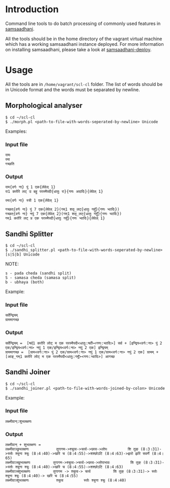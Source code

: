 # Introduction
Command line tools to do batch processing of commonly used features in [samsaadhani](http://scl.samsaadhanii.in/).

All the tools should be in the home directory of the vagrant virtual machine which has a working samsaadhani instance deployed. For more information on installing samsaadhani, please take a look at [samsaadhani-deploy](https://www.github.com/arunkmsn/samsadhani-deploy).

# Usage
All the tools are in `/home/vagrant/scl-cl` folder. The list of words should be in Unicode format and the words must be separated by newline.

## Morphological analyser
```
$ cd ~/scl-cl
$ ./morph.pl <path-to-file-with-words-seperated-by-newline> Unicode
```

Examples:

### Input file
```
रामः
रमा
गच्छति
```

### Output
```
राम{वर्गः ना} पुं 1 एक{लेवेल् 1}
रा1 कर्तरि लट् उ बहु परस्मैपदी{धातुः रा}{गणः अदादिः}{लेवेल् 1}

रमा{वर्गः ना} स्त्री 1 एक{लेवेल् 1}

गच्छत्{वर्गः ना} पुं 7 एक{लेवेल् 2}(गम्1 शतृ_लट्{धातुः गमॢँ}{गणः भ्वादिः})
गच्छत्{वर्गः ना} नपुं 7 एक{लेवेल् 2}(गम्1 शतृ_लट्{धातुः गमॢँ}{गणः भ्वादिः})
गम्1 कर्तरि लट् प्र एक परस्मैपदी{धातुः गमॢँ}{गणः भ्वादिः}{लेवेल् 1}
```

## Sandhi Splitter
```
$ cd ~/scl-cl
$ ./sandhi_splitter.pl <path-to-file-with-words-seperated-by-newline> [s|S|b] Unicode
```
NOTE:

```
s - pada cheda (sandhi split)
S - samasa cheda (samasa split)
b - ubhaya (both)
```

Example:

### Input file

```
सर्वेन्द्रियम्
ग्राममागच्छ
```

### Output

```
सर्वेन्द्रियम् =  [षर्व्1 कर्तरि लोट् म एक परस्मैपदी<धातुः:षर्वँ><गणः:भ्वादिः>] सर्व + [इन्द्रिय<वर्गः:ना> पुं 2 एक/इन्द्रिय<वर्गः:ना> नपुं 1 एक/इन्द्रिय<वर्गः:ना> नपुं 2 एक] इन्द्रियम्
ग्राममागच्छ =  [ग्राम<वर्गः:ना> पुं 2 एक/ग्राम<वर्गः:ना> नपुं 1 एक/ग्राम<वर्गः:ना> नपुं 2 एक] ग्रामम् + [आङ्_गम्1 कर्तरि लोट् म एक परस्मैपदी<धातुः:गमॢँ><गणः:भ्वादिः>] आगच्छ
```

## Sandhi Joiner
```
$ cd ~/scl-cl
$ ./sandhi_joiner.pl <path-to-file-with-words-joined-by-colon> Unicode
```

Example:

### Input file

```
लक्ष्मीवान्:शुभलक्षणः

```

### Output

```
लक्ष्मीवान् + शुभलक्षणः =
लक्ष्मीवाञ्छुभलक्षणः			तुगागम->श्चुत्व->चर्त्व->छत्व->लोपः			शि तुक् (8।3।31)->स्तोः श्चुना श्चुः (8।4।40)->खरि च (8।4।55)->शश्छोऽटि (8।4।63)->झरो झरि सवर्णे (8।4।65)
लक्ष्मीवाञ्च्छुभलक्षणः			तुगागम->श्चुत्व->चर्त्व->छत्व->लोपाभावः			शि तुक् (8।3।31)->स्तोः श्चुना श्चुः (8।4।40)->खरि च (8।4।55)->शश्छोऽटि (8।4।63)
लक्ष्मीवाञ्च्शुभलक्षणः			तुगागम -> श्चुत्व-> चर्त्व			शि तुक् (8।3।31)-> स्तोः श्चुना श्चुः (8।4।40)-> खरि च (8।4।55)
लक्ष्मीवाञ्शुभलक्षणः			श्चुत्व			स्तोः श्चुना श्चुः (8।4।40)


```
